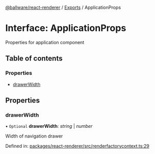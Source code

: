[@ballware/react-renderer](../README.md) / [Exports](../modules.md) / ApplicationProps

# Interface: ApplicationProps

Properties for application component

## Table of contents

### Properties

- [drawerWidth](applicationprops.md#drawerwidth)

## Properties

### drawerWidth

• `Optional` **drawerWidth**: *string* \| *number*

Width of navigation drawer

Defined in: [packages/react-renderer/src/renderfactorycontext.ts:29](https://github.com/ballware/ballware-client/blob/88ab695/packages/react-renderer/src/renderfactorycontext.ts#L29)
